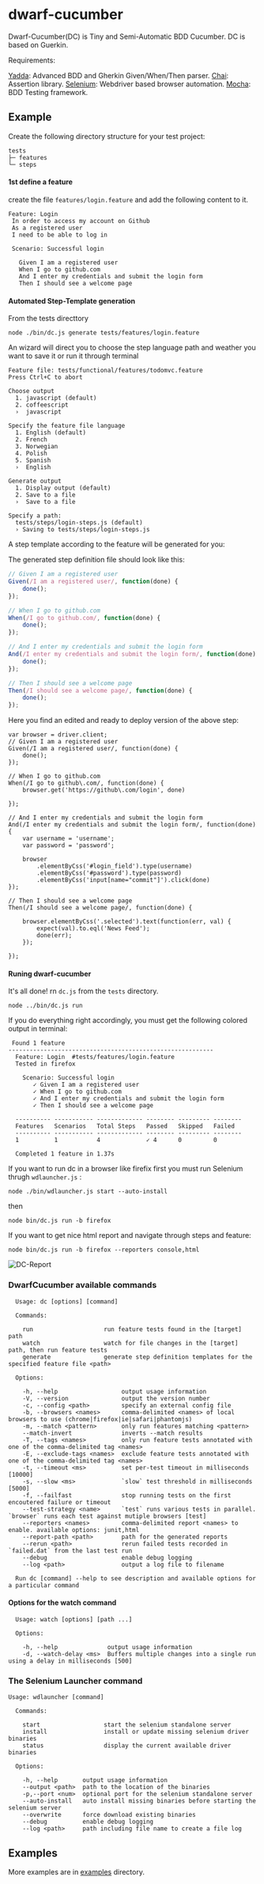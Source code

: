 # dwarf-cucumber
 
Dwarf-Cucumber(DC) is Tiny and Semi-Automatic BDD Cucumber. DC is based on Guerkin.

Requirements:

[Yadda](https://github.com/acuminous/yadda): Advanced BDD and Gherkin Given/When/Then  parser.
[Chai](http://chaijs.com): Assertion library. 
[Selenium](http://docs.seleniumhq.org/projects/webdriver/): Webdriver based browser automation.
[Mocha](http://visionmedia.github.io/mocha/): BDD Testing framework.  

## Example

Create the following directory structure for your test project:

```
tests
├─ features
└─ steps
```
#### 1st define a feature

create the file `features/login.feature` and add the following content to it.

 ```
Feature: Login
  In order to access my account on Github
  As a registered user
  I need to be able to log in

  Scenario: Successful login

    Given I am a registered user
    When I go to github.com
    And I enter my credentials and submit the login form
    Then I should see a welcome page

```

#### Automated Step-Template generation

From the tests directtory
```
node ./bin/dc.js generate tests/features/login.feature
```

An wizard will direct you to choose the step language path and weather you want to save it or run it through terminal
```
Feature file: tests/functional/features/todomvc.feature
Press Ctrl+C to abort

Choose output
  1. javascript (default)
  2. coffeescript
  ›  javascript

Specify the feature file language
  1. English (default)
  2. French
  3. Norwegian
  4. Polish
  5. Spanish
  ›  English

Generate output
  1. Display output (default)
  2. Save to a file
  ›  Save to a file

Specify a path:
  tests/steps/login-steps.js (default)
  › Saving to tests/steps/login-steps.js

```
A step template according to the feature will be generated for you:

The generated step definition file should look like this:
```javascript
// Given I am a registered user
Given(/I am a registered user/, function(done) {
    done();
});

// When I go to github.com
When(/I go to github.com/, function(done) {
    done();
});

// And I enter my credentials and submit the login form
And(/I enter my credentials and submit the login form/, function(done) {
    done();
});

// Then I should see a welcome page
Then(/I should see a welcome page/, function(done) {
    done();
});

```
Here you find an edited and ready to deploy version of the above step:

```
var browser = driver.client;
// Given I am a registered user
Given(/I am a registered user/, function(done) {
    done();
});

// When I go to github.com
When(/I go to github\.com/, function(done) {
    browser.get('https://github\.com/login', done)

});

// And I enter my credentials and submit the login form
And(/I enter my credentials and submit the login form/, function(done) {
    var username = 'username';
    var password = 'password';

    browser
        .elementByCss('#login_field').type(username)
        .elementByCss('#password').type(password)
        .elementByCss('input[name="commit"]').click(done)
});

// Then I should see a welcome page
Then(/I should see a welcome page/, function(done) {

    browser.elementByCss('.selected').text(function(err, val) {
        expect(val).to.eql('News Feed');
        done(err);
    });

});
```
#### Runing dwarf-cucumber

It's all done! rn `dc.js`  from the `tests` directory.

```
node ../bin/dc.js run
```

If you do everything right accordingly, you must get the following colored output in terminal:

```
 Found 1 feature
----------------------------------------------------------
  Feature: Login  #tests/features/login.feature
  Tested in firefox

    Scenario: Successful login
       ✓ Given I am a registered user
       ✓ When I go to github.com
       ✓ And I enter my credentials and submit the login form
       ✓ Then I should see a welcome page

  ---------- ----------- ------------- -------- --------- -------- 
  Features   Scenarios   Total Steps   Passed   Skipped   Failed 
  ---------- ----------- ------------- -------- --------- --------
  1          1           4             ✓ 4      0         0      
                                                                  
  Completed 1 feature in 1.37s

```
If you want to run dc in a browser like firefix first you must run Selenium thrugh `wdlauncher.js` :
```
node ./bin/wdlauncher.js start --auto-install
```
then 

```
node bin/dc.js run -b firefox
```
If you want to get nice html report and navigate through steps and feature:

```
node bin/dc.js run -b firefox --reporters console,html
```
![DC-Report](http://www.mah-d.com/vpri/dc.png)

### DwarfCucumber available commands 
```
  Usage: dc [options] [command]

  Commands:

    run                    run feature tests found in the [target] path
    watch                  watch for file changes in the [target] path, then run feature tests
    generate               generate step definition templates for the specified feature file <path>

  Options:

    -h, --help                  output usage information
    -V, --version               output the version number
    -c, --config <path>         specify an external config file
    -b, --browsers <names>      comma-delimited <names> of local browsers to use (chrome|firefox|ie|safari|phantomjs)
    -m, --match <pattern>       only run features matching <pattern>
    --match-invert              inverts --match results
    -T, --tags <names>          only run feature tests annotated with one of the comma-delimited tag <names>
    -E, --exclude-tags <names>  exclude feature tests annotated with one of the comma-delimited tag <names>
    -t, --timeout <ms>          set per-test timeout in milliseconds [10000]
    -s, --slow <ms>             `slow` test threshold in milliseconds [5000]
    -f, --failfast              stop running tests on the first encoutered failure or timeout
    --test-strategy <name>      `test` runs various tests in parallel. `browser` runs each test against mutiple browsers [test]
    --reporters <names>         comma-delimited report <names> to enable. available options: junit,html
    --report-path <path>        path for the generated reports
    --rerun <path>              rerun failed tests recorded in `failed.dat` from the last test run
    --debug                     enable debug logging
    --log <path>                output a log file to filename

  Run dc [command] --help to see description and available options for a particular command

```

#### Options for the watch command
```
  Usage: watch [options] [path ...]

  Options:

    -h, --help              output usage information
    -d, --watch-delay <ms>  Buffers multiple changes into a single run using a delay in milliseconds [500]
```


### The Selenium Launcher command
```
Usage: wdlauncher [command]

  Commands:

    start                  start the selenium standalone server
    install                install or update missing selenium driver binaries
    status                 display the current available driver binaries

  Options:

    -h, --help       output usage information
    --output <path>  path to the location of the binaries
    -p,--port <num>  optional port for the selenium standalone server
    --auto-install   auto install missing binaries before starting the selenium server
    --overwrite      force download existing binaries
    --debug          enable debug logging
    --log <path>     path including file name to create a file log
```

## Examples

More examples are in [examples](./examples) directory.
